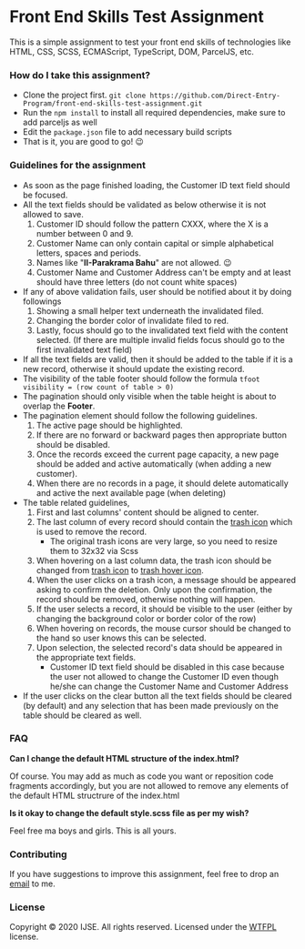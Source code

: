 # Front End Skills Test Assignment

This is a simple assignment to test your front end skills of technologies like HTML, CSS, SCSS,
ECMAScript, TypeScript, DOM, ParcelJS, etc.

### How do I take this assignment?

* Clone the project first.
`git clone https://github.com/Direct-Entry-Program/front-end-skills-test-assignment.git`
* Run the `npm install` to install all required dependencies, make sure to add parceljs as well
* Edit the `package.json` file to add necessary build scripts
* That is it, you are good to go! 😉

### Guidelines for the assignment

* As soon as the page finished loading, the Customer ID text field should be focused.
* All the text fields should be validated as below otherwise it is not allowed to save.
    1. Customer ID should follow the pattern CXXX, where the X is a number between 0 and 9.
    2. Customer Name can only contain capital or simple alphabetical letters, spaces and periods. 
    3. Names like "**II-Parakrama Bahu**" are not allowed. 😉
    4. Customer Name and Customer Address can't be empty and at least should have three letters (do not count white spaces)
* If any of above validation fails, user should be notified about it by doing followings
    1. Showing a small helper text underneath the invalidated filed.
    2. Changing the border color of invalidate filed to red.
    3. Lastly, focus should go to the invalidated text field with the content selected. (If there are multiple invalid fields focus should go to the first invalidated text field)
* If all the text fields are valid, then it should be added to the table if it is a new record, otherwise it should update the existing record.
* The visibility of the table footer should follow the formula `tfoot visibility = (row count of table > 0)`
* The pagination should only visible when the table height is about to overlap the **Footer**.
* The pagination element should follow the following guidelines.
    1. The active page should be highlighted.
    2. If there are no forward or backward pages then appropriate button should be disabled.
    3. Once the records exceed the current page capacity, a new page should be added and active automatically (when adding a new customer).
    4. When there are no records in a page, it should delete automatically and active the next available page (when deleting)
* The table related guidelines,
    1. First and last columns' content should be aligned to center.
    2. The last column of every record should contain the [trash icon](img/trash.png) which is used to remove the record.
        * The original trash icons are very large, so you need to resize them to 32x32 via Scss
    3. When hovering on a last column data, the trash icon should be changed from [trash icon](img/trash.png) to [trash hover icon](img/trash-hover.png).
    4. When the user clicks on a trash icon, a message should be appeared asking to confirm the deletion. Only upon the confirmation, the record should be removed, otherwise nothing will happen.
    5. If the user selects a record, it should be visible to the user (either by changing the background color or border color of the row)
    6. When hovering on records, the mouse cursor should be changed to the hand so user knows this can be selected. 
    7. Upon selection, the selected record's data should be appeared in the appropriate text fields.
        * Customer ID text field should be disabled in this case because the user not allowed to change the Customer ID even though he/she can change the Customer Name and Customer Address  
* If the user clicks on the clear button all the text fields should be cleared (by default) and any selection that has been made previously on the table should be cleared as well. 

### FAQ

**Can I change the default HTML structure of the index.html?**

Of course. You may add as much as code you want or reposition code fragments accordingly, but you are not allowed to remove any elements of the default HTML structrure of the index.html

**Is it okay to change the default style.scss file as per my wish?**

Feel free ma boys and girls. This is all yours.

### Contributing

If you have suggestions to improve this assignment, feel free to drop an [email](mailto:suranga@ijse.lk) to me.

### License

Copyright © 2020 IJSE. All rights reserved.
Licensed under the [WTFPL](LICENSE) license.
 
